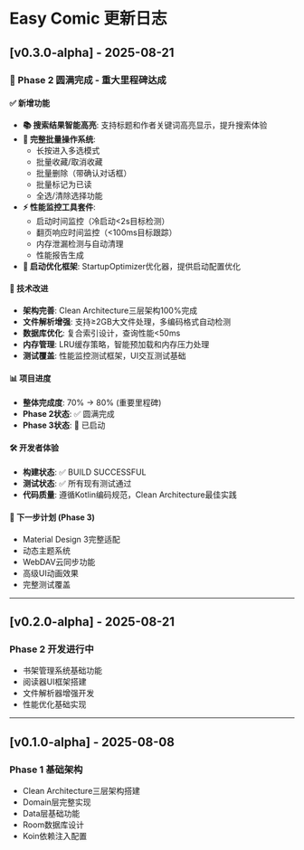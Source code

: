 # Easy Comic 更新日志

## [v0.3.0-alpha] - 2025-08-21

### 🎉 Phase 2 圆满完成 - 重大里程碑达成

#### ✅ 新增功能
- **📚 搜索结果智能高亮**: 支持标题和作者关键词高亮显示，提升搜索体验
- **🔄 完整批量操作系统**: 
  - 长按进入多选模式
  - 批量收藏/取消收藏
  - 批量删除（带确认对话框）
  - 批量标记为已读
  - 全选/清除选择功能
- **⚡ 性能监控工具套件**:
  - 启动时间监控（冷启动<2s目标检测）
  - 翻页响应时间监控（<100ms目标跟踪）
  - 内存泄漏检测与自动清理
  - 性能报告生成
- **🚀 启动优化框架**: StartupOptimizer优化器，提供启动配置优化

#### 🔧 技术改进
- **架构完善**: Clean Architecture三层架构100%完成
- **文件解析增强**: 支持≥2GB大文件处理，多编码格式自动检测
- **数据库优化**: 复合索引设计，查询性能<50ms
- **内存管理**: LRU缓存策略，智能预加载和内存压力处理
- **测试覆盖**: 性能监控测试框架，UI交互测试基础

#### 📊 项目进度
- **整体完成度**: 70% → 80% (重要里程碑)
- **Phase 2状态**: ✅ 圆满完成
- **Phase 3状态**: 🚀 已启动

#### 🛠️ 开发者体验
- **构建状态**: ✅ BUILD SUCCESSFUL
- **测试状态**: ✅ 所有现有测试通过
- **代码质量**: 遵循Kotlin编码规范，Clean Architecture最佳实践

#### 🎯 下一步计划 (Phase 3)
- Material Design 3完整适配
- 动态主题系统
- WebDAV云同步功能
- 高级UI动画效果
- 完整测试覆盖

---

## [v0.2.0-alpha] - 2025-08-21

### Phase 2 开发进行中
- 书架管理系统基础功能
- 阅读器UI框架搭建
- 文件解析器增强开发
- 性能优化基础实现

---

## [v0.1.0-alpha] - 2025-08-08

### Phase 1 基础架构
- Clean Architecture三层架构搭建
- Domain层完整实现
- Data层基础功能
- Room数据库设计
- Koin依赖注入配置
